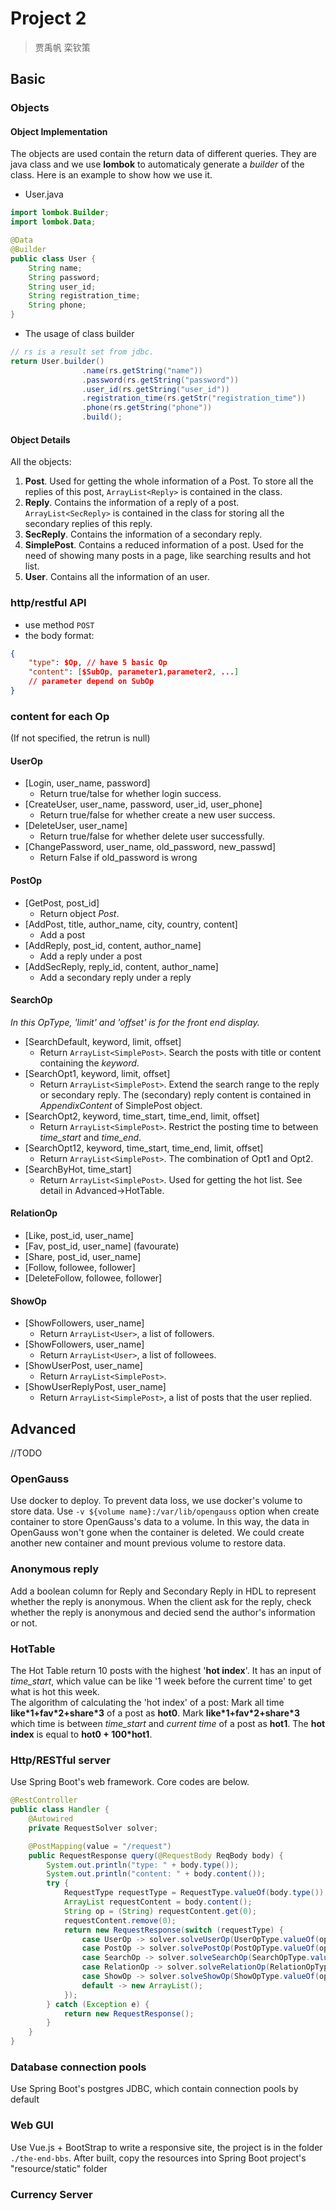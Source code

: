 # Project 2
>
>贾禹帆 栾钦策  

## Basic
### Objects
#### Object Implementation
The objects are used contain the return data of different queries. They are java class and we use **lombok** to automaticaly generate a *builder* of the class. Here is an example to show how we use it.
- User.java
```java
import lombok.Builder;
import lombok.Data;

@Data
@Builder
public class User {
    String name;
    String password;
    String user_id;
    String registration_time;
    String phone;
}
```
- The usage of class builder
```java
// rs is a result set from jdbc.
return User.builder()
                .name(rs.getString("name"))
                .password(rs.getString("password"))
                .user_id(rs.getString("user_id"))
                .registration_time(rs.getStr("registration_time"))
                .phone(rs.getString("phone"))
                .build();
``` 
#### Object Details
All the objects:
1. **Post**. Used for getting the whole information of a Post. To store all the replies of this post,  ```ArrayList<Reply>``` is contained in the class.
2. **Reply**. Contains the information of a reply of a post. ```ArrayList<SecReply>``` is contained in the class for storing all the secondary replies of this reply.
3. **SecReply**.  Contains the information of a secondary reply.
4. **SimplePost**. Contains a reduced information of a post. Used for the need of showing many posts in a page, like searching results and hot list. 
5. **User**. Contains all the information of an user.

### http/restful API

- use method `POST`
- the body format:

```json
{
    "type": $Op, // have 5 basic Op
    "content": [$SubOp, parameter1,parameter2, ...] 
    // parameter depend on SubOp
}
```

### content for each Op
(If not specified, the retrun is null)
#### UserOp

- [Login, user_name, password]
  - Return true/talse for whether login success.
- [CreateUser, user_name, password, user_id, user_phone]
  - Return true/false for whether create a new user success.
- [DeleteUser, user_name]
  - Return true/false for whether delete user successfully.
- [ChangePassword, user_name, old_password, new_passwd]
  - Return False if old_password is wrong
  
#### PostOp

- [GetPost, post_id]
  - Return object *Post*.
- [AddPost, title, author_name, city, country, content]
  - Add a post
- [AddReply, post_id, content, author_name]
  - Add a reply under a post
- [AddSecReply, reply_id, content, author_name]
  - Add a secondary reply under a reply

#### SearchOp
*In this OpType, 'limit' and 'offset' is for the front end display.* 
- [SearchDefault, keyword, limit, offset]
  - Return ```ArrayList<SimplePost>```. Search the posts with title or content containing the *keyword*.
- [SearchOpt1, keyword, limit, offset]
  - Return ```ArrayList<SimplePost>```. Extend the search range to the reply or secondary reply. The (secondary) reply content is contained in *AppendixContent* of SimplePost object.
- [SearchOpt2, keyword, time_start, time_end, limit, offset]
  - Return ```ArrayList<SimplePost>```. Restrict the posting time to between *time_start* and *time_end*.
- [SearchOpt12, keyword, time_start, time_end, limit, offset]
  - Return ```ArrayList<SimplePost>```. The combination of Opt1 and Opt2.
- [SearchByHot, time_start]
  - Return ```ArrayList<SimplePost>```. Used for getting the hot list. See detail in Advanced->HotTable.
#### RelationOp

- [Like, post_id, user_name]
- [Fav, post_id, user_name] (favourate)
- [Share, post_id, user_name]
- [Follow, followee, follower]
- [DeleteFollow, followee, follower]
  
#### ShowOp

- [ShowFollowers, user_name]
  - Return ```ArrayList<User>```, a list of followers.
- [ShowFollowers, user_name]
  - Return ```ArrayList<User>```, a list of followees.
- [ShowUserPost, user_name]
  - Return ```ArrayList<SimplePost>```.
- [ShowUserReplyPost, user_name]
  - Return ```ArrayList<SimplePost>```, a list of posts that the user replied.

## Advanced

//TODO

### OpenGauss

Use docker to deploy. To prevent data loss, we use docker's volume to store data. Use `-v ${volume name}:/var/lib/opengauss` option when create container to store OpenGauss's data to a volume. In this way, the data in OpenGauss won't gone when the container is deleted. We could create another new container and mount previous volume to restore data.

### Anonymous reply

Add a boolean column for Reply and Secondary Reply in HDL to represent whether the reply is anonymous. When the client ask for the reply, check whether the reply is anonymous and decied send the author's information or not.

### HotTable

The Hot Table return 10 posts with the highest '**hot index**'. It has an input of *time_start*, which value can be like '1 week before the current time' to get what is hot this week.  
The algorithm of calculating the 'hot index' of a post: Mark all time **like\*1+fav\*2+share\*3** of a post as **hot0**. Mark **like\*1+fav\*2+share\*3** which time is between *time_start* and *current time* of a post as **hot1**. The **hot index** is equal to **hot0 + 100\*hot1**.

### Http/RESTful server

Use Spring Boot's web framework. Core codes are below.

```java
@RestController
public class Handler {
    @Autowired
    private RequestSolver solver;

    @PostMapping(value = "/request")
    public RequestResponse query(@RequestBody ReqBody body) {
        System.out.println("type: " + body.type());
        System.out.println("content: " + body.content());
        try {
            RequestType requestType = RequestType.valueOf(body.type());
            ArrayList requestContent = body.content();
            String op = (String) requestContent.get(0);
            requestContent.remove(0);
            return new RequestResponse(switch (requestType) {
                case UserOp -> solver.solveUserOp(UserOpType.valueOf(op), requestContent);
                case PostOp -> solver.solvePostOp(PostOpType.valueOf(op), requestContent);
                case SearchOp -> solver.solveSearchOp(SearchOpType.valueOf(op), requestContent);
                case RelationOp -> solver.solveRelationOp(RelationOpType.valueOf(op), requestContent);
                case ShowOp -> solver.solveShowOp(ShowOpType.valueOf(op), requestContent);
                default -> new ArrayList();
            });
        } catch (Exception e) {
            return new RequestResponse();
        }
    }
}
```

### Database connection pools

Use Spring Boot's postgres JDBC, which contain connection pools by default

### Web GUI

Use Vue.js + BootStrap to write a responsive site, the project is in the folder `./the-end-bbs`. After built, copy the resources into Spring Boot project's "resource/static" folder

### Currency Server

